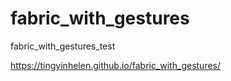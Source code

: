# fabric_with_gestures
fabric_with_gestures_test

https://tingyinhelen.github.io/fabric_with_gestures/
